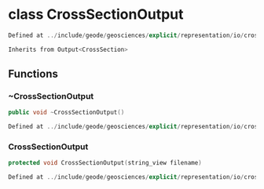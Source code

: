 # class CrossSectionOutput

```cpp
Defined at ../include/geode/geosciences/explicit/representation/io/cross_section_output.h#48
```

```cpp
Inherits from Output<CrossSection>
```



## Functions

### ~CrossSectionOutput

```cpp
public void ~CrossSectionOutput()
```

```cpp
Defined at ../include/geode/geosciences/explicit/representation/io/cross_section_output.h#51
```

### CrossSectionOutput

```cpp
protected void CrossSectionOutput(string_view filename)
```

```cpp
Defined at ../include/geode/geosciences/explicit/representation/io/cross_section_output.h#54
```



